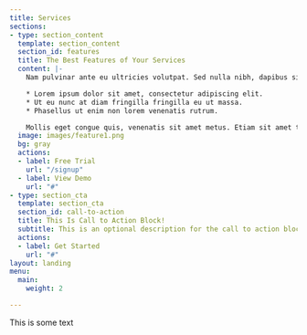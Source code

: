```yaml
---
title: Services
sections:
- type: section_content
  template: section_content
  section_id: features
  title: The Best Features of Your Services
  content: |-
    Nam pulvinar ante eu ultricies volutpat. Sed nulla nibh, dapibus sit amet cursus quis, fringilla nec sapien. Vestibulum imperdiet nunc bibendum consectetur lobortis.

    * Lorem ipsum dolor sit amet, consectetur adipiscing elit.
    * Ut eu nunc at diam fringilla fringilla eu ut massa.
    * Phasellus ut enim non lorem venenatis rutrum.

    Mollis eget congue quis, venenatis sit amet metus. Etiam sit amet tortor sed justo tempor condimentum.
  image: images/feature1.png
  bg: gray
  actions:
  - label: Free Trial
    url: "/signup"
  - label: View Demo
    url: "#"
- type: section_cta
  template: section_cta
  section_id: call-to-action
  title: This Is Call to Action Block!
  subtitle: This is an optional description for the call to action block.
  actions:
  - label: Get Started
    url: "#"
layout: landing
menu:
  main:
    weight: 2

---
```

This is some text
